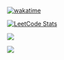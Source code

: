 [![wakatime](https://wakatime.com/badge/user/ddad2840-c8ce-4174-b584-e390bdb7f01d.svg)](https://wakatime.com/@mattsears18)

[![LeetCode Stats](https://leetcode.card.workers.dev/mattsears18?theme=auto&font=baloo)](https://leetcode.com/mattsears18)

[![](https://github-readme-stats.vercel.app/api/wakatime?username=mattsears18&layout=compact&theme=dark&langs_count=20&custom_title=Top%20Languages)](https://wakatime.com/@mattsears18)

[![](https://github-readme-stats.vercel.app/api?username=mattsears18&count_private=true&show_icons=true&theme=dark)](https://wakatime.com/@mattsears18)
